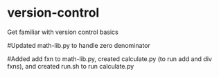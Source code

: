 # version-control
Get familiar with version control basics

#Updated math-lib.py to handle zero denominator

#Added add fxn to math-lib.py, created calculate.py (to run add and div fxns), and created run.sh to run calculate.py
